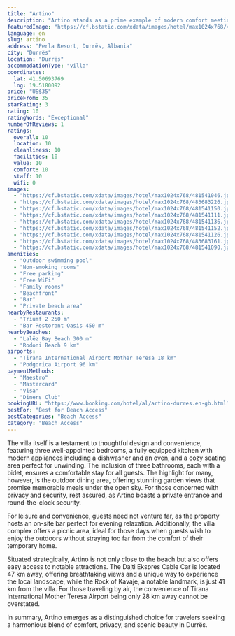 ```yaml
---
title: "Artino"
description: "Artino stands as a prime example of modern comfort meeting serene beachfront living in Durrës."
featuredImage: "https://cf.bstatic.com/xdata/images/hotel/max1024x768/481541046.jpg?k=d7f831b33f659ce776e727331969d643bb50bb59142ddc200466274393764312&o=&hp=1"
language: en
slug: artino
address: "Perla Resort, Durrës, Albania"
city: "Durrës"
location: "Durrës"
accommodationType: "villa"
coordinates:
  lat: 41.50693769
  lng: 19.5180092
price: "US$35"
priceFrom: 35
starRating: 3
rating: 10
ratingWords: "Exceptional"
numberOfReviews: 1
ratings:
  overall: 10
  location: 10
  cleanliness: 10
  facilities: 10
  value: 10
  comfort: 10
  staff: 10
  wifi: 0
images:
  - "https://cf.bstatic.com/xdata/images/hotel/max1024x768/481541046.jpg?k=d7f831b33f659ce776e727331969d643bb50bb59142ddc200466274393764312&o=&hp=1"
  - "https://cf.bstatic.com/xdata/images/hotel/max1024x768/483683226.jpg?k=60e6dbeee16c62143a82cbd1a38ae58e121cd6042c9a4055d8978742522c418a&o=&hp=1"
  - "https://cf.bstatic.com/xdata/images/hotel/max1024x768/481541150.jpg?k=abbf5509cea34fc50cf5643e5fddae29fdefd113ebd2fdf2fec8636802f78680&o=&hp=1"
  - "https://cf.bstatic.com/xdata/images/hotel/max1024x768/481541111.jpg?k=28c62de222c416153b8fc86a40722fa474f379ad0ab549e0b4c6d31295896325&o=&hp=1"
  - "https://cf.bstatic.com/xdata/images/hotel/max1024x768/481541136.jpg?k=1028820baf0a4ccf3142432219f623dc4ced85ab866eccf53d5682863580d30c&o=&hp=1"
  - "https://cf.bstatic.com/xdata/images/hotel/max1024x768/481541152.jpg?k=d375611ff6208dd1dee871e3242a1dfff033b5d49e5a5f79a4d7903c7840eb84&o=&hp=1"
  - "https://cf.bstatic.com/xdata/images/hotel/max1024x768/481541126.jpg?k=2a993eb841204107c84e22da74000d8266cadcce213fa9132237408978832dec&o=&hp=1"
  - "https://cf.bstatic.com/xdata/images/hotel/max1024x768/483683161.jpg?k=5ef706099e0c5163e9d4eb99563fe3568259ab58f0f0af54a0e93e2c5281658e&o=&hp=1"
  - "https://cf.bstatic.com/xdata/images/hotel/max1024x768/481541090.jpg?k=4e272f814ac297d7c848dbde104906a8bd1405175539155f9a4c11f0a20905e8&o=&hp=1"
amenities:
  - "Outdoor swimming pool"
  - "Non-smoking rooms"
  - "Free parking"
  - "Free WiFi"
  - "Family rooms"
  - "Beachfront"
  - "Bar"
  - "Private beach area"
nearbyRestaurants:
  - "Triumf 2 250 m"
  - "Bar Restorant Oasis 450 m"
nearbyBeaches:
  - "Lalëz Bay Beach 300 m"
  - "Rodoni Beach 9 km"
airports:
  - "Tirana International Airport Mother Teresa 18 km"
  - "Podgorica Airport 96 km"
paymentMethods:
  - "Maestro"
  - "Mastercard"
  - "Visa"
  - "Diners Club"
bookingURL: "https://www.booking.com/hotel/al/artino-durres.en-gb.html?aid=8035640"
bestFor: "Best for Beach Access"
bestCategories: "Beach Access"
category: "Beach Access"
---
```


The villa itself is a testament to thoughtful design and convenience, featuring three well-appointed bedrooms, a fully equipped kitchen with modern appliances including a dishwasher and an oven, and a cozy seating area perfect for unwinding. The inclusion of three bathrooms, each with a bidet, ensures a comfortable stay for all guests. The highlight for many, however, is the outdoor dining area, offering stunning garden views that promise memorable meals under the open sky. For those concerned with privacy and security, rest assured, as Artino boasts a private entrance and round-the-clock security.

For leisure and convenience, guests need not venture far, as the property hosts an on-site bar perfect for evening relaxation. Additionally, the villa complex offers a picnic area, ideal for those days when guests wish to enjoy the outdoors without straying too far from the comfort of their temporary home.

Situated strategically, Artino is not only close to the beach but also offers easy access to notable attractions. The Dajti Ekspres Cable Car is located 47 km away, offering breathtaking views and a unique way to experience the local landscape, while the Rock of Kavaje, a notable landmark, is just 41 km from the villa. For those traveling by air, the convenience of Tirana International Mother Teresa Airport being only 28 km away cannot be overstated.

In summary, Artino emerges as a distinguished choice for travelers seeking a harmonious blend of comfort, privacy, and scenic beauty in Durrës.